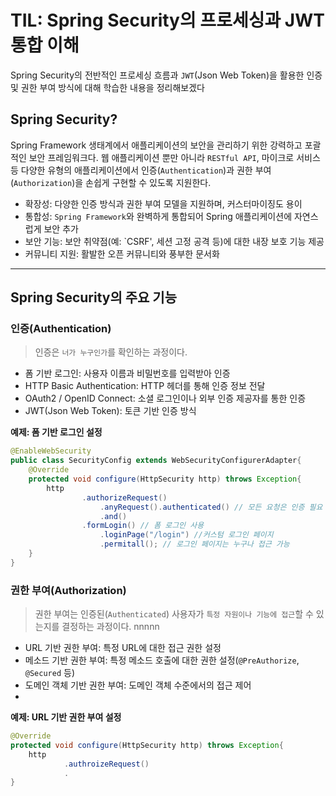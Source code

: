 # TIL: Spring Security의 프로세싱과 JWT 통합 이해
Spring Security의 전반적인 프로세싱 흐름과 `JWT`(Json Web Token)을 활용한 인증 및 권한 부여 방식에 대해 학습한 내용을 정리해보겠다

## Spring Security?
Spring Framework 생태계에서 애플리케이션의 보안을 관리하기 위한 강력하고 포괄적인 보안 프레임워크다. 웹 애플리케이션 뿐만 아니라 `RESTful API`,
마이크로 서비스 등 다양한 유형의 애플리케이션에서 인증(`Authentication`)과 권한 부여(`Authorization`)을 손쉽게 구현할 수 있도록 지원한다.

- 확장성: 다양한 인증 방식과 권한 부여 모델을 지원하며, 커스터마이징도 용이
- 통합성: `Spring Framework`와 완벽하게 통합되어 Spring 애플리케이션에 자연스럽게 보안 추가
- 보안 기능: 보안 취약점(예: `CSRF', 세션 고정 공격 등)에 대한 내장 보호 기능 제공
- 커뮤니티 지원: 활발한 오픈 커뮤니티와 풍부한 문서화

---


## Spring Security의 주요 기능
### 인증(Authentication)
> 인증은 `너가 누구인가`를 확인하는 과정이다. 
- 폼 기반 로그인: 사용자 이름과 비밀번호를 입력받아 인증
- HTTP Basic Authentication: HTTP 헤더를 통해 인증 정보 전달
- OAuth2 / OpenID Connect: 소셜 로그인이나 외부 인증 제공자를 통한 인증
- JWT(Json Web Token): 토큰 기반 인증 방식

**예제: 폼 기반 로그인 설정**
```java
@EnableWebSecurity
public class SecurityConfig extends WebSecurityConfigurerAdapter{
    @Override
    protected void configure(HttpSecurity http) throws Exception{
        http
                .authorizeRequest()
                    .anyRequest().authenticated() // 모든 요청은 인증 필요
                    .and()
                .formLogin() // 폼 로그인 사용
                    .loginPage("/login") //커스텀 로그인 페이지
                    .permitall(); // 로그인 페이지는 누구나 접근 가능
    }
}
```
### 권한 부여(Authorization)
>권한 부여는 인증된(`Authenticated`) 사용자가 `특정 자원이나 기능에 접근`할 수 있는지를 결정하는 과정이다.                                                           nnnnn
- URL 기반 권한 부여: 특정 URL에 대한 접근 권한 설정
- 메소드 기반 권한 부여: 특정 메소드 호출에 대한 권한 설정(`@PreAuthorize`, `@Secured` 등)
- 도메인 객체 기반 권한 부여: 도메인 객체 수준에서의 접근 제어
- 
**예제: URL 기반 권한 부여 설정**
```java
@Override
protected void configure(HttpSecurity http) throws Exception{
    http
            .authroizeRequest()
            .
}
```